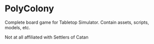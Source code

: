 # PolyColony
Complete board game for Tabletop Simulator. Contain assets, scripts, models, etc. 

Not at all affiliated with Settlers of Catan

